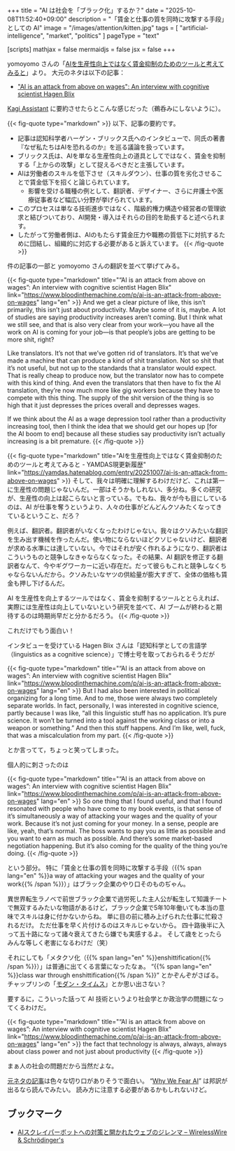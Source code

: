 +++
title = "AI は社会を「ブラック化」するか？"
date =  "2025-10-08T11:52:40+09:00"
description = "「賃金と仕事の質を同時に攻撃する手段」としての AI"
image = "/images/attention/kitten.jpg"
tags = [ "artificial-intelligence", "market", "politics" ]
pageType = "text"

[scripts]
  mathjax = false
  mermaidjs = false
  jsx = false
+++

yomoyomo さんの「[AIを生産性向上ではなく賃金抑制のためのツールと考えてみると](https://yamdas.hatenablog.com/entry/20251007/ai-is-an-attack-from-above-on-wages "AIを生産性向上ではなく賃金抑制のためのツールと考えてみると - YAMDAS現更新履歴")」より。
大元のネタは以下の記事：

- ["AI is an attack from above on wages": An interview with cognitive scientist Hagen Blix](https://www.bloodinthemachine.com/p/ai-is-an-attack-from-above-on-wages)

[Kagi Assistant][Assistant] に要約させたらとこんな感じだった（鵜呑みにしないように）。

{{< fig-quote type="markdown" >}}
以下、記事の要約です。

- 記事は認知科学者ハーゲン・ブリックス氏へのインタビューで、同氏の著書『なぜ私たちはAIを恐れるのか』を巡る議論を扱っています。
- ブリックス氏は、AIを単なる生産性向上の道具としてではなく、賃金を抑制する「上からの攻撃」として捉えるべきだと主張しています。
- AIは労働者のスキルを低下させ（スキルダウン）、仕事の質を劣化させることで賃金低下を招くと論じられています。
  - 影響を受ける職種の例として、翻訳者、デザイナー、さらに弁護士や医療従事者など幅広い分野が挙げられています。
- このプロセスは単なる技術進歩ではなく、階級的権力構造や経営者の管理欲求と結びついており、AI開発・導入はそれらの目的を助長すると述べられます。
- したがって労働者側は、AIのもたらす賃金圧力や職務の質低下に対抗するために団結し、組織的に対応する必要があると訴えています。
{{< /fig-quote >}}

件の記事の一部と yomoyomo さんの翻訳を並べて挙げてみる。

{{< fig-quote type="markdown" title="“AI is an attack from above on wages”: An interview with cognitive scientist Hagen Blix" link="https://www.bloodinthemachine.com/p/ai-is-an-attack-from-above-on-wages" lang="en" >}}
And we get a clear picture of like, this isn’t primarily, this isn’t just about productivity. Maybe some of it is, maybe. A lot of studies are saying productivity increases aren’t coming. But I think what we still see, and that is also very clear from your work—you have all the work on AI is coming for your job—is that people’s jobs are getting to be more shit, right?

Like translators. It’s not that we’ve gotten rid of translators. It’s that we’ve made a machine that can produce a kind of shit translation. Not so shit that it’s not useful, but not up to the standards that a translator would expect. That is really cheap to produce now, but the translator now has to compete with this kind of thing. And even the translators that then have to fix the AI translation, they’re now much more like gig workers because they have to compete with this thing. The supply of the shit version of the thing is so high that it just depresses the prices overall and depresses wages.

If we think about the AI as a wage depression tool rather than a productivity increasing tool, then I think the idea that we should get our hopes up [for the AI boom to end] because all these studies say productivity isn’t actually increasing is a bit premature.
{{< /fig-quote >}}

{{< fig-quote type="markdown" title="AIを生産性向上ではなく賃金抑制のためのツールと考えてみると - YAMDAS現更新履歴" link="https://yamdas.hatenablog.com/entry/20251007/ai-is-an-attack-from-above-on-wages" >}}
そして、我々は明確に理解するわけだけど、これは第一に生産性の問題じゃないんだ。一部はそうかもしれない、多分ね。多くの研究が、生産性の向上は起こらないと言っている。でもね、我々が今も目にしているのは、AI が仕事を奪うというより、人々の仕事がどんどんクソみたくなってきているということ、だろ？

例えば、翻訳者。翻訳者がいなくなったわけじゃない。我々はクソみたいな翻訳を生み出す機械を作ったんだ。使い物にならないほどクソじゃないけど、翻訳者が求める水準には達していない。今ではそれが安く作れるようになり、翻訳者はこういうものと競争しなきゃならなくなった。その結果、AI 翻訳を修正する翻訳者なんて、今やギグワーカーに近い存在だ。だって彼らもこれと競争しなくちゃならないんだから。クソみたいなヤツの供給量が膨大すぎて、全体の価格も賃金も押し下げるんだ。

AI を生産性を向上するツールではなく、賃金を抑制するツールととらえれば、実際には生産性は向上していないという研究を並べて、AI ブームが終わると期待するのは時期尚早だと分かるだろう。
{{< /fig-quote >}}

これだけでもう面白い！

インタビューを受けている Hagen Blix さんは「認知科学としての言語学（linguistics as a cognitive science）」で博士号を取っておられるそうだが

{{< fig-quote type="markdown" title="“AI is an attack from above on wages”: An interview with cognitive scientist Hagen Blix" link="https://www.bloodinthemachine.com/p/ai-is-an-attack-from-above-on-wages" lang="en" >}}
But I had also been interested in political organizing for a long time. And to me, those were always two completely separate worlds. In fact, personally, I was interested in cognitive science, partly because I was like, “all this linguistic stuff has no application. It’s pure science. It won’t be turned into a tool against the working class or into a weapon or something.” And then this stuff happens. And I’m like, well, fuck, that was a miscalculation from my part.
{{< /fig-quote >}}

とか言ってて，ちょっと笑ってしまった。

個人的に刺さったのは

{{< fig-quote type="markdown" title="“AI is an attack from above on wages”: An interview with cognitive scientist Hagen Blix" link="https://www.bloodinthemachine.com/p/ai-is-an-attack-from-above-on-wages" lang="en" >}}
So one thing that I found useful, and that I found resonated with people who have come to my book events, is that sense of it’s simultaneously a way of attacking your wages and the quality of your work. Because it’s not just coming for your money. In a sense, people are like, yeah, that’s normal. The boss wants to pay you as little as possible and you want to earn as much as possible. And there’s some market-based negotiation happening. But it’s also coming for the quality of the thing you’re doing.
{{< /fig-quote >}}

という部分。
特に「賃金と仕事の質を同時に攻撃する手段（{{% span lang="en" %}}a way of attacking your wages and the quality of your work{{% /span %}}）」はブラック企業のやり口そのものぢゃん。

異世界転生ラノベで前世ブラック企業で過労死した主人公が転生して知識チートで無双するみたいな物語があるけど，ブラック企業で5年10年働いても本当の意味でスキルは身に付かないからね。
単に目の前に積み上げられた仕事に忙殺されるだけ。
ただ仕事を早く片付けるのはスキルじゃないから。
四十路後半に入って五十路になって諸々衰えてきたら嫌でも実感するよ。
そして歳をとったらみんな等しく老害になるわけだ（笑）

それにしても「メタクソ化（{{% span lang="en" %}}enshittification{{% /span %}}）」は普通に出てくる言葉になったなぁ。
“{{% span lang="en" %}}class war through enshittification{{% /span %}}” とかぞんぞがさばる。
チャップリンの「[モダン・タイムス](https://www.youtube.com/watch?v=KUbvdZOMXMI "Charlie Chaplin Modern Times - YouTube")」とか思い出さない？

要するに，こういった話って AI 技術というより社会学とか政治学の問題になってくるわけだ。

{{< fig-quote type="markdown" title="“AI is an attack from above on wages”: An interview with cognitive scientist Hagen Blix" link="https://www.bloodinthemachine.com/p/ai-is-an-attack-from-above-on-wages" lang="en" >}}
the fact that technology is always, always, always about class power and not just about productivity
{{< /fig-quote >}}

まぁ人の社会の問題だから当然だよな。

[元ネタの記事][元ネタ]は色々な切り口がありそうで面白い。
“[Why We Fear AI](https://www.amazon.co.jp/dp/B0F3XLP4FZ?tag=baldandersinf-22&linkCode=ogi&th=1 "Amazon | Why We Fear AI: On the Interpretation of Nightmares (English Edition) [Kindle edition] by Blix, Hagen, Glimmer, Ingeborg | Computer Technology | Kindle Store")” は邦訳が出るなら読んでみたい。
読み方に注意する必要があるかもしれないけど。

## ブックマーク

- [AIスクレイパーボットへの対策と開かれたウェブのジレンマ – WirelessWire & Schrödinger's](https://wirelesswire.jp/2025/10/91475/)

[Assistant]: https://kagi.com/assistant "The Assistant"
[元ネタ]: https://www.bloodinthemachine.com/p/ai-is-an-attack-from-above-on-wages "“AI is an attack from above on wages”: An interview with cognitive scientist Hagen Blix"
